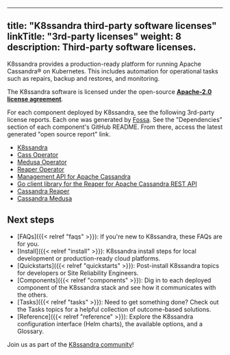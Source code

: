 
---
title: "K8ssandra third-party software licenses"
linkTitle: "3rd-party licenses"
weight: 8
description: Third-party software licenses.
---

K8ssandra provides a production-ready platform for running Apache Cassandra&reg; on Kubernetes. This includes automation for operational tasks such as repairs, backup and restores, and monitoring.

The K8ssandra software is licensed under the open-source [**Apache-2.0 license agreement**](https://github.com/k8ssandra/k8ssandra/blob/main/LICENSE).

For each component deployed by K8ssandra, see the following 3rd-party license reports. Each one was generated by [Fossa](https://fossa.com/). See the "Dependencies" section of each component's GitHub README. From there, access the latest generated "open source report" link.

* [K8ssandra](https://github.com/k8ssandra/k8ssandra#dependencies) 
* [Cass Operator](https://github.com/k8ssandra/cass-operator/#dependencies)
* [Medusa Operator](https://github.com/k8ssandra/medusa-operator/#dependencies)
* [Reaper Operator](https://github.com/k8ssandra/reaper-operator/#dependencies)
* [Management API for Apache Cassandra](https://github.com/k8ssandra/management-api-for-apache-cassandra/#dependencies)
* [Go client library for the Reaper for Apache Cassandra REST API](https://github.com/k8ssandra/reaper-client-go/#dependencies)
* [Cassandra Reaper](https://github.com/thelastpickle/cassandra-reaper/#dependencies)
* [Cassandra Medusa](https://github.com/thelastpickle/cassandra-medusa/#dependencies)

## Next steps

* [FAQs]({{< relref "faqs" >}}): If you're new to K8ssandra, these FAQs are for you. 
* [Install]({{< relref "install" >}}): K8ssandra install steps for local development or production-ready cloud platforms.
* [Quickstarts]({{< relref "quickstarts" >}}): Post-install K8ssandra topics for developers or Site Reliability Engineers.
* [Components]({{< relref "components" >}}): Dig in to each deployed component of the K8ssandra stack and see how it communicates with the others.
* [Tasks]({{< relref "tasks" >}}): Need to get something done? Check out the Tasks topics for a helpful collection of outcome-based solutions.
* [Reference]({{< relref "reference" >}}): Explore the K8ssandra configuration interface (Helm charts), the available options, and a Glossary.

Join us as part of the [K8ssandra community](https://k8ssandra.io/community/)!
